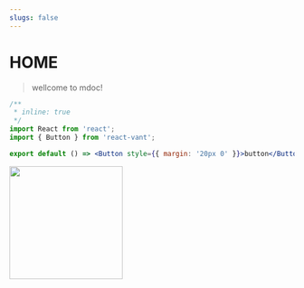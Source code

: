 ```yaml
---
slugs: false
---
```


# HOME

> wellcome to mdoc!

```jsx
/**
 * inline: true 
 */
import React from 'react';
import { Button } from 'react-vant';

export default () => <Button style={{ margin: '20px 0' }}>button</Button>
```

<img src="https://cdn.jsdelivr.net/gh/3lang3/react-vant@main/public/home-music-card-1.jpg" style="width: 200px;" />